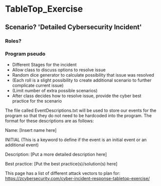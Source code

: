 # TableTop_Exercise
## Scenario? 'Detailed Cybersecurity Incident'
###   Roles?

### Program pseudo
  * Different Stages for the incident
  * Allow class to discuss options to resolve issue
  * Random dice generator to calculate possibility that issue was resolved
  * (Each roll is a slight possibility to create additional scenario to further complicate current issue)
  * (Limit number of extra possible scenarios)
  * After class decides how to resolve issue, provide the cyber best practice for the scenario

  The file called EventDescriptions.txt will be used to store our events for the program so that they
  do not need to be hardcoded into the program. The format for these descriptions are as follows:

  Name: [Insert name here]

  INITIAL (This is a keyword to define if the event is an initial event or an additional event)

  Description: [Put a more detailed description here]

  Best practice: [Put the best practice(s)/solution(s) here]
  
  This page has a list of different attack vectors to plan for:
  https://zcybersecurity.com/cyber-incident-response-tabletop-exercise/
